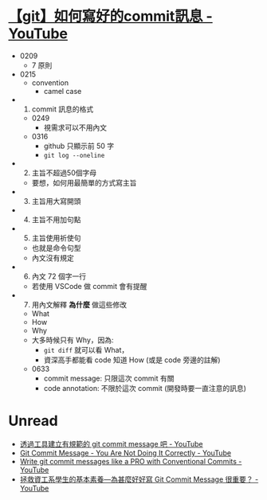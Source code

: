 # [【git】如何寫好的commit訊息 - YouTube](https://www.youtube.com/watch?v=g9-X6fR2eYA)

- 0209
	- 7 原則
- 0215
    - convention
        - camel case
- 1. commit 訊息的格式
    - 0249
        - 視需求可以不用內文
    - 0316
        - github 只顯示前 50 字
        - `git log --oneline`
- 2. 主旨不超過50個字母
    - 要想，如何用最簡單的方式寫主旨
- 3. 主旨用大寫開頭
- 4. 主旨不用加句點
- 5. 主旨使用祈使句
    - 也就是命令句型
    - 內文沒有規定
- 6. 內文 72 個字一行
    - 若使用 VSCode 做 commit 會有提醒
- 7. 用內文解釋 **為什麼** 做這些修改
    - What
    - How
    - Why
    - 大多時候只有 Why，因為:
        - `git diff` 就可以看 What，
        - 資深高手都能看 code 知道 How (或是 code 旁邊的註解)
    - 0633
        - commit message: 只限這次 commit 有關
        - code annotation: 不限於這次 commit (開發時要一直注意的訊息)

# Unread

- [透過工具建立有規範的 git commit message 吧 - YouTube](https://www.youtube.com/watch?v=ZQFvw3Rfhpg)
- [Git Commit Message - You Are Not Doing It Correctly - YouTube](https://www.youtube.com/watch?v=_gpNPNMYbVY)
- [Write git commit messages like a PRO with Conventional Commits - YouTube](https://www.youtube.com/watch?v=OJqUWvmf4gg)
- [拯救資工系學生的基本素養—為甚麼好好寫 Git Commit Message 很重要？ - YouTube](https://www.youtube.com/watch?v=lVWsI2FsQ78)

